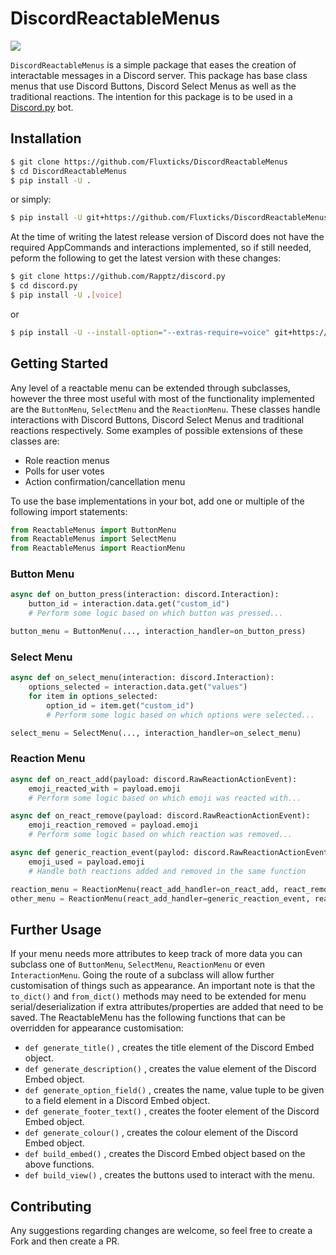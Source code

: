 # DiscordReactableMenus
<div align=left>  
    <img src="https://img.shields.io/badge/min%20python%20version-3.8.0-green?style=flat-square" />    
</div>  

`DiscordReactableMenus` is a simple package that eases the creation of interactable messages in a Discord server.
This package has base class menus that use Discord Buttons, Discord Select Menus as well as the traditional reactions.
The intention for this package is to be used in a [Discord.py](https://github.com/Rapptz/discord.py) bot. 

## Installation
```bash
$ git clone https://github.com/Fluxticks/DiscordReactableMenus
$ cd DiscordReactableMenus
$ pip install -U .
```
or simply:
```bash
$ pip install -U git+https://github.com/Fluxticks/DiscordReactableMenus
```
At the time of writing the latest release version of Discord does not have the required AppCommands and interactions implemented, so if still needed, peform the following to get the latest version with these changes:
```bash
$ git clone https://github.com/Rapptz/discord.py
$ cd discord.py
$ pip install -U .[voice]
```
or
```bash
$ pip install -U --install-option="--extras-require=voice" git+https://github.com/Rapptz/discord.py
```

## Getting Started
Any level of a reactable menu can be extended through subclasses, however the three most useful with most of the functionality implemented are the `ButtonMenu`, `SelectMenu` and the `ReactionMenu`.
These classes handle interactions with Discord Buttons, Discord Select Menus and traditional reactions respectively.
Some examples of possible extensions of these classes are:
- Role reaction menus
- Polls for user votes
- Action confirmation/cancellation menu

To use the base implementations in your bot, add one or multiple of the following import statements:
```python
from ReactableMenus import ButtonMenu
from ReactableMenus import SelectMenu
from ReactableMenus import ReactionMenu
```

### Button Menu
```python
async def on_button_press(interaction: discord.Interaction):
    button_id = interaction.data.get("custom_id")
    # Perform some logic based on which button was pressed...

button_menu = ButtonMenu(..., interaction_handler=on_button_press)
```
### Select Menu
```python
async def on_select_menu(interaction: discord.Interaction):
    options_selected = interaction.data.get("values")
    for item in options_selected:
        option_id = item.get("custom_id")
        # Perform some logic based on which options were selected...

select_menu = SelectMenu(..., interaction_handler=on_select_menu)
```
### Reaction Menu
```python
async def on_react_add(payload: discord.RawReactionActionEvent):
    emoji_reacted_with = payload.emoji
    # Perform some logic based on which emoji was reacted with...

async def on_react_remove(payload: discord.RawReactionActionEvent):
    emoji_reaction_removed = payload.emoji
    # Perform some logic based on which reaction was removed...

async def generic_reaction_event(paylod: discord.RawReactionActionEvent):
    emoji_used = payload.emoji
    # Handle both reactions added and removed in the same function

reaction_menu = ReactionMenu(react_add_handler=on_react_add, react_remove_handler=on_react_remove)
other_menu = ReactionMenu(react_add_handler=generic_reaction_event, react_remove_handler=generic_reaction_event)
```
## Further Usage
If your menu needs more attributes to keep track of more data you can subclass one of `ButtonMenu`, `SelectMenu`, `ReactionMenu` or even `InteractionMenu`.
Going the route of a subclass will allow further customisation of things such as appearance.
An important note is that the `to_dict()` and `from_dict()` methods may need to be extended for menu serial/deserialization if extra attributes/properties are added that need to be saved.
The ReactableMenu has the following functions that can be overridden for appearance customisation:
- `def generate_title()` , creates the title element of the Discord Embed object.
- `def generate_description()` , creates the value element of the Discord Embed object.
- `def generate_option_field()` , creates the name, value tuple to be given to a field element in a Discord Embed object.
- `def generate_footer_text()` , creates the footer element of the Discord Embed object.
- `def generate_colour()` , creates the colour element of the Discord Embed object.
- `def build_embed()` , creates the Discord Embed object based on the above functions.
- `def build_view()` , creates the buttons used to interact with the menu.

## Contributing
Any suggestions regarding changes are welcome, so feel free to create a Fork and then create a PR.
